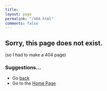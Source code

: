 ```yaml
---
title: 
layout: page
permalink: "/404.html"
comments: false
---
```

## Sorry, this page does not exist.
(so I had to make a 404 page)

### Suggestions...

* Go [back](javascript:history.back())
* Go to the [Home Page](/)
